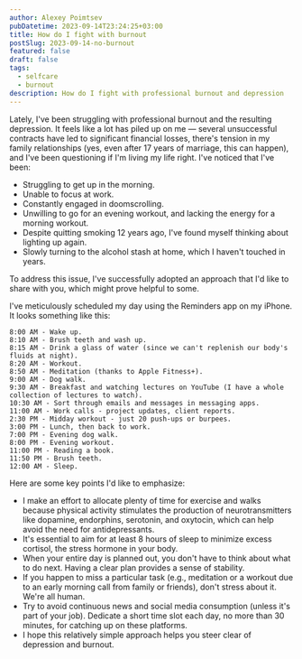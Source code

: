 ```yaml
---
author: Alexey Poimtsev
pubDatetime: 2023-09-14T23:24:25+03:00
title: How do I fight with burnout
postSlug: 2023-09-14-no-burnout
featured: false
draft: false
tags:
  - selfcare
  - burnout
description: How do I fight with professional burnout and depression
---
```


Lately, I've been struggling with professional burnout and the resulting depression. It feels like a lot has piled up on me — several unsuccessful contracts have led to significant financial losses, there's tension in my family relationships (yes, even after 17 years of marriage, this can happen), and I've been questioning if I'm living my life right. I've noticed that I've been:

- Struggling to get up in the morning.
- Unable to focus at work.
- Constantly engaged in doomscrolling.
- Unwilling to go for an evening workout, and lacking the energy for a morning workout.
- Despite quitting smoking 12 years ago, I've found myself thinking about lighting up again.
- Slowly turning to the alcohol stash at home, which I haven't touched in years.

To address this issue, I've successfully adopted an approach that I'd like to share with you, which might prove helpful to some.

I've meticulously scheduled my day using the Reminders app on my iPhone. It looks something like this:

```
8:00 AM - Wake up.
8:10 AM - Brush teeth and wash up.
8:15 AM - Drink a glass of water (since we can't replenish our body's fluids at night).
8:20 AM - Workout.
8:50 AM - Meditation (thanks to Apple Fitness+).
9:00 AM - Dog walk.
9:30 AM - Breakfast and watching lectures on YouTube (I have a whole collection of lectures to watch).
10:30 AM - Sort through emails and messages in messaging apps.
11:00 AM - Work calls - project updates, client reports.
2:30 PM - Midday workout - just 20 push-ups or burpees.
3:00 PM - Lunch, then back to work.
7:00 PM - Evening dog walk.
8:00 PM - Evening workout.
11:00 PM - Reading a book.
11:50 PM - Brush teeth.
12:00 AM - Sleep.
```

Here are some key points I'd like to emphasize:

- I make an effort to allocate plenty of time for exercise and walks because physical activity stimulates the production of neurotransmitters like dopamine, endorphins, serotonin, and oxytocin, which can help avoid the need for antidepressants.
- It's essential to aim for at least 8 hours of sleep to minimize excess cortisol, the stress hormone in your body.
- When your entire day is planned out, you don't have to think about what to do next. Having a clear plan provides a sense of stability.
- If you happen to miss a particular task (e.g., meditation or a workout due to an early morning call from family or friends), don't stress about it. We're all human.
- Try to avoid continuous news and social media consumption (unless it's part of your job). Dedicate a short time slot each day, no more than 30 minutes, for catching up on these platforms.
- I hope this relatively simple approach helps you steer clear of depression and burnout.
